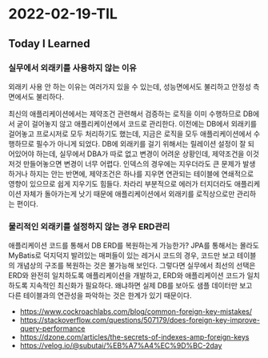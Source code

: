 # 2022-02-19-TIL

## Today I Learned

### 실무에서 외래키를 사용하지 않는 이유

외래키 사용 안 하는 이유는 여러가지 있을 수 있는데, 성능면에서도 불리하고 안정성 측면에서도 불리하다.

최신의 애플리케이션에서는 제약조건 관련해서 검증하는 로직을 이미 수행하므로 DB에서 굳이 걸어놓지 않고 애플리케이션에서 코드로 관리한다. 이전에는 DB에서 외래키를 걸어놓고 프로시저로 모두 처리하기도 했는데, 지금은 로직을 모두 애플리케이션에서 수행하므로 필수가 아니게 되었다. DB에 외래키를 걸기 위해서는 릴레이션 설정이 잘 되어있어야 하는데, 실무에서 DBA가 따로 없고 변경이 어려운 상황인데, 제약조건을 이것저것 만들어놓으면 변경이 너무 어렵다. 인덱스의 경우에는 지우더라도 큰 문제가 발생하거나 하지는 안는 반면에, 제약조건은 하나를 지우면 연관되는 테이블에 연쇄적으로 영향이 있으므로 쉽게 지우기도 힘들다. 차라리 부분적으로 에러가 터지더라도 애플리케이션 자체가 돌아가는게 낫기 때문에 애플리케이션에서 외래키를 로직상으로만 관리하는 편이다.

### 물리적인 외래키를 설정하지 않는 경우 ERD관리

애플리케이션 코드를 통해서 DB ERD를 복원하는게 가능한가? JPA를 통해서는 몰라도 MyBatis로 덕지덕지 발려있는 매퍼들이 있는 레거시 코드의 경우, 코드만 보고 테이블의 개념상의 구조를 복원하는 것은 불가능해 보인다. 그렇다면 실무에서 최선의 선택은 ERD와 완전히 일치하도록 애플리케이션을 개발하고, ERD와 애플리케이션 코드가 일치하도록 지속적인 최신화가 필요하다. 왜냐하면 실제 DB를 보아도 샘플 데이터만 보고 다른 테이블과의 연관성을 파악하는 것은 한계가 있기 때문이다.

- https://www.cockroachlabs.com/blog/common-foreign-key-mistakes/
- https://stackoverflow.com/questions/507179/does-foreign-key-improve-query-performance
- https://dzone.com/articles/the-secrets-of-indexes-amp-foreign-keys
- https://velog.io/@subutai/%EB%A7%A4%EC%9D%BC-2day
